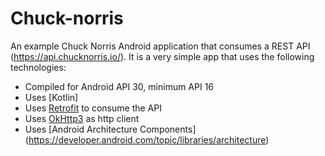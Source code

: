 # Chuck-norris

An example Chuck Norris Android application that consumes a REST API (https://api.chucknorris.io/). It is a very simple app that uses the following technologies:

- Compiled for Android API 30, minimum API 16
- Uses [Kotlin]
- Uses [Retrofit](http://square.github.io/retrofit/) to consume the API
- Uses [OkHttp3](http://square.github.io/okhttp/) as http client
- Uses [Android Architecture Components] (https://developer.android.com/topic/libraries/architecture)
